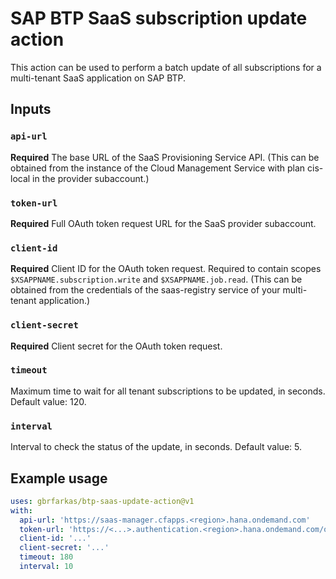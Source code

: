 # SAP BTP SaaS subscription update action

This action can be used to perform a batch update of all subscriptions for a multi-tenant SaaS application on SAP BTP.

## Inputs

### `api-url`

**Required** The base URL of the SaaS Provisioning Service API. (This can be obtained from the instance of the Cloud Management Service with plan cis-local in the provider subaccount.)

### `token-url`

**Required** Full OAuth token request URL for the SaaS provider subaccount.

### `client-id`

**Required** Client ID for the OAuth token request. Required to contain scopes `$XSAPPNAME.subscription.write` and `$XSAPPNAME.job.read`. (This can be obtained from the credentials of the saas-registry service of your multi-tenant application.)

### `client-secret`

**Required** Client secret for the OAuth token request.

### `timeout`

Maximum time to wait for all tenant subscriptions to be updated, in seconds. Default value: 120.

### `interval`

Interval to check the status of the update, in seconds. Default value: 5.

## Example usage

```yaml
uses: gbrfarkas/btp-saas-update-action@v1
with:
  api-url: 'https://saas-manager.cfapps.<region>.hana.ondemand.com'
  token-url: 'https://<...>.authentication.<region>.hana.ondemand.com/oauth/token'
  client-id: '...'
  client-secret: '...'
  timeout: 180
  interval: 10
```